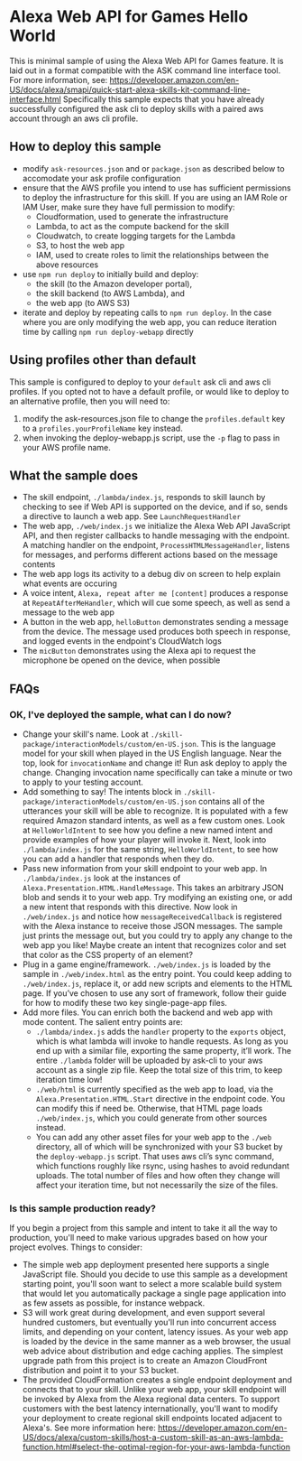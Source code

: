 # Alexa Web API for Games Hello World

This is minimal sample of using the Alexa Web API for Games feature. It is laid out in a format compatible with the ASK command line interface tool. For more information, see: https://developer.amazon.com/en-US/docs/alexa/smapi/quick-start-alexa-skills-kit-command-line-interface.html Specifically this sample expects that you have already successfully configured the ask cli to deploy skills with a paired aws account through an aws cli profile.

## How to deploy this sample
- modify `ask-resources.json` and or `package.json` as described below to accomodate your ask profile configuration
- ensure that the AWS profile you intend to use has sufficient permissions to deploy the infrastructure for this skill. If you are using an IAM Role or IAM User, make sure they have full permission to modify:
  - Cloudformation, used to generate the infrastructure
  - Lambda, to act as the compute backend for the skill
  - Cloudwatch, to create logging targets for the Lambda
  - S3, to host the web app
  - IAM, used to create roles to limit the relationships between the above resources
- use `npm run deploy` to initially build and deploy:
  - the skill (to the Amazon developer portal), 
  - the skill backend (to AWS Lambda), and 
  - the web app (to AWS S3)
- iterate and deploy by repeating calls to `npm run deploy`. In the case where you are only modifying the web app, you can reduce iteration time by calling `npm run deploy-webapp` directly

## Using profiles other than default
This sample is configured to deploy to your `default` ask cli and aws cli profiles. If you opted not to have a default profile, or would like to deploy to an alternative profile, then you will need to:
1. modify the ask-resources.json file to change the `profiles.default` key to a `profiles.yourProfileName` key instead.
2. when invoking the deploy-webapp.js script, use the `-p` flag to pass in your AWS profile name.

## What the sample does
- The skill endpoint, `./lambda/index.js`, responds to skill launch by checking to see if Web API is supported on the device, and if so, sends a directive to launch a web app. See `LaunchRequestHandler`
- The web app, `./web/index.js` we initialize the Alexa Web API JavaScript API, and then register callbacks to handle messaging with the endpoint. A matching handler on the endpoint, `ProcessHTMLMessageHandler`, listens for messages, and performs different actions based on the message contents
- The web app logs its activity to a debug div on screen to help explain what events are occuring
- A voice intent, `Alexa, repeat after me [content]` produces a response at `RepeatAfterMeHandler`, which will cue some speech, as well as send a message to the web app 
- A button in the web app, `helloButton` demonstrates sending a message from the device. The message used produces both speech in response, and logged events in the endpoint's CloudWatch logs
- The `micButton` demonstrates using the Alexa api to request the microphone be opened on the device, when possible

## FAQs


### OK, I've deployed the sample, what can I do now?

* Change your skill's name. Look at `./skill-package/interactionModels/custom/en-US.json`. This is the language model for your skill when played in the US English language. Near the top, look for `invocationName` and change it! Run ask deploy to apply the change. Changing invocation name specifically can take a minute or two to apply to your testing account.
* Add something to say! The intents block in `./skill-package/interactionModels/custom/en-US.json` contains all of the utterances your skill will be able to recognize. It is populated with a few required Amazon standard intents, as well as a few custom ones. Look at `HelloWorldIntent` to see how you define a new named intent and provide examples of how your player will invoke it. Next, look into `./lambda/index.js` for the same string, `HelloWorldIntent`, to see how you can add a handler that responds when they do.
* Pass new information from your skill endpoint to your web app. In `./lambda/index.js` look at the instances of `Alexa.Presentation.HTML.HandleMessage`. This takes an arbitrary JSON blob and sends it to your web app. Try modifying an existing one, or add a new intent that responds with this directive. Now look in `./web/index.js` and notice how `messageReceivedCallback` is registered with the Alexa instance to receive those JSON messages. The sample just prints the message out, but you could try to apply any change to the web app you like! Maybe create an intent that recognizes color and set that color as the CSS property of an element?
* Plug in a game engine/framework. `./web/index.js` is loaded by the sample in `./web/index.html` as the entry point. You could keep adding to `./web/index.js`, replace it, or add new scripts and elements to the HTML page. If you’ve chosen to use any sort of framework, follow their guide for how to modify these two key single-page-app files.
* Add more files. You can enrich both the backend and web app with mode content. The salient entry points are:
    * `./lambda/index.js` adds the `handler` property to the `exports` object, which is what lambda will invoke to handle requests. As long as you end up with a similar file, exporting the same property, it’ll work. The entire `./lambda` folder will be uploaded by ask-cli to your aws account as a single zip file. Keep the total size of this trim, to keep iteration time low!
    * `./web/html` is currently specified as the web app to load, via the `Alexa.Presentation.HTML.Start` directive in the endpoint code. You can modify this if need be. Otherwise, that HTML page loads `./web/index.js`, which you could generate from other sources instead.
    * You can add any other asset files for your web app to the `./web` directory, all of which will be synchronized with your S3 bucket by the `deploy-webapp.js` script. That uses aws cli’s sync command, which functions roughly like rsync, using hashes to avoid redundant uploads. The total number of files and how often they change will affect your iteration time, but not necessarily the size of the files.


### Is this sample production ready?

If you begin a project from this sample and intent to take it all the way to production, you'll need to make various upgrades based on how your project evolves. Things to consider:
* The simple web app deployment presented here supports a single JavaScript file. Should you decide to use this sample as a development starting point, you'll soon want to select a more scalable build system that would let you automatically package a single page application into as few assets as possible, for instance webpack.
* S3 will work great during development, and even support several hundred customers, but eventually you'll run into concurrent access limits, and depending on your content, latency issues. As your web app is loaded by the device in the same manner as a web browser, the usual web advice about distribution and edge caching applies. The simplest upgrade path from this project is to create an Amazon CloudFront distribution and point it to your S3 bucket.
* The provided CloudFormation creates a single endpoint deployment and connects that to your skill. Unlike your web app, your skill endpoint will be invoked by Alexa from the Alexa regional data centers. To support customers with the best latency internationally, you'll want to modify your deployment to create regional skill endpoints located adjacent to Alexa's. See more information here: https://developer.amazon.com/en-US/docs/alexa/custom-skills/host-a-custom-skill-as-an-aws-lambda-function.html#select-the-optimal-region-for-your-aws-lambda-function 

